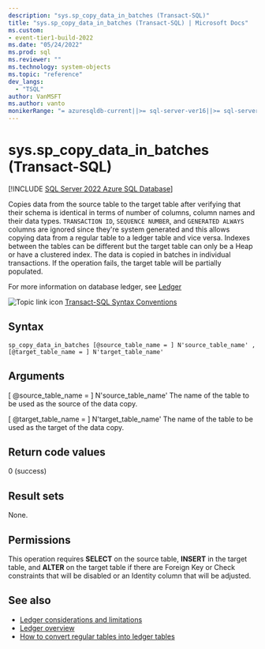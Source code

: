 ```yaml
---
description: "sys.sp_copy_data_in_batches (Transact-SQL)"
title: "sys.sp_copy_data_in_batches (Transact-SQL) | Microsoft Docs"
ms.custom:
- event-tier1-build-2022
ms.date: "05/24/2022"
ms.prod: sql
ms.reviewer: ""
ms.technology: system-objects
ms.topic: "reference"
dev_langs: 
  - "TSQL"
author: VanMSFT
ms.author: vanto
monikerRange: "= azuresqldb-current||>= sql-server-ver16||>= sql-server-linux-ver16"
---
```


# sys.sp_copy_data_in_batches (Transact-SQL)

[!INCLUDE [SQL Server 2022 Azure SQL Database](../../includes/applies-to-version/sqlserver2022-asdb.md)]

Copies data from the source table to the target table after verifying that their schema is identical in terms of number of columns, column names and their data types. `TRANSACTION ID`, `SEQUENCE NUMBER`, and `GENERATED ALWAYS` columns are ignored since they're system generated and this allows copying data from a regular table to a ledger table and vice versa. Indexes between the tables can be different but the target table can only be a Heap or have a clustered index. The data is copied in batches in individual transactions. If the operation fails, the target table will be partially populated.

For more information on database ledger, see [Ledger](/azure/azure-sql/database/ledger-overview)

![Topic link icon](../../database-engine/configure-windows/media/topic-link.gif "Topic link icon") [Transact-SQL Syntax Conventions](../../t-sql/language-elements/transact-sql-syntax-conventions-transact-sql.md) 

## Syntax  
  
```syntaxsql
sp_copy_data_in_batches [@source_table_name = ] N'source_table_name' , [@target_table_name = ] N'target_table_name'
```

## Arguments

[ @source_table_name = ] N'source_table_name'
The name of the table to be used as the source of the data copy.

[ @target_table_name = ] N'target_table_name'
The name of the table to be used as the target of the data copy.

## Return code values

0 (success)

## Result sets

None.

## Permissions

This operation requires **SELECT** on the source table, **INSERT** in the target table, and **ALTER** on the target table if there are Foreign Key or Check constraints that will be disabled or an Identity column that will be adjusted.

## See also

- [Ledger considerations and limitations](/sql/relational-databases/security/ledger/ledger-limits)
- [Ledger overview](/sql/relational-databases/security/ledger/ledger-overview)
- [How to convert regular tables into ledger tables](/sql/relational-databases/security/ledger/ledger-how-to-migrate-data-to-ledger-tables)
